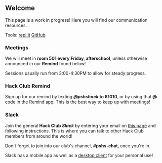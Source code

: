 ## Welcome

This page is a work in progress! Here you will find our communication resources.

Tools: [repl.it](https://repl.it/) [GitHub](https://github.com/)

### Meetings

We will meet in **room 501 every Friday, afterschool**, unless otherwise announced in our **Remind** found below!

Sessions usually run from 3:00-4:30PM to allow for steady progress.

### Hack Club Remind

Sign up for our remind by texting ***@pshshack* to 81010**, or by using that **@** code in the Remind app.
This is the best way to keep up with meetings!

### Slack

Join the general **Hack Club *Slack*** by entering your email on [this page](https://hackclub.com/slack_invite/) and following instructions.
This is where you can talk to other Hack Club members from around the world!

Don't forget to join into our club's channel, **#pshs-chat**, once you're in.

Slack has a mobile app as well as a [desktop client](https://slack.com/downloads/windows) for your personal use!